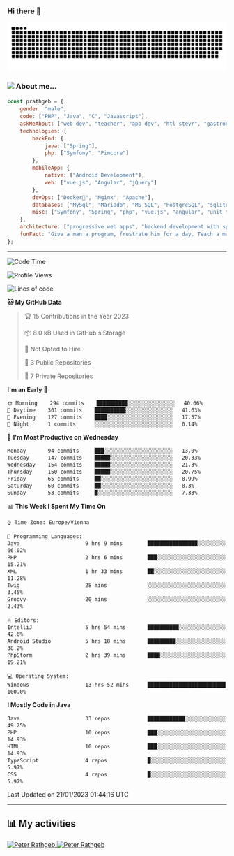 ### Hi there 👋

<div align="center">
  <img  src="https://github.com/1999AZZAR/1999AZZAR/blob/main/resources/img/grid-snake.svg"
       alt="snake" />
</div>

### <img src="https://media.giphy.com/media/VgCDAzcKvsR6OM0uWg/giphy.gif" width="50"> About me...  

```javascript
const prathgeb = {
    gender: "male",
    code: ["PHP", "Java", "C", "Javascript"],
    askMeAbout: ["web dev", "teacher", "app dev", "htl steyr", "gastronaut"],
    technologies: {
        backEnd: {
            java: ["Spring"],
            php: ["Symfony", "Pimcore"]
        },
        mobileApp: {
            native: ["Android Development"],
            web: ["vue.js", "Angular", "jQuery"]
        },
        devOps: ["Docker🐳", "Nginx", "Apache"],
        databases: ["MySql", "Mariadb", "MS SQL", "PostgreSQL", "sqlite"],
        misc: ["Symfony", "Spring", "php", "vue.js", "angular", "unit testing", "ci/cd using github actions"]
    },
    architecture: ["progressive web apps", "backend development with spring", "backend development with symfony"],
    funFact: "Give a man a program, frustrate him for a day. Teach a man to program, frustrate him for a lifetime."
};
```

---
<!--START_SECTION:waka-->
![Code Time](http://img.shields.io/badge/Code%20Time-35%20hrs%2035%20mins-blue)

![Profile Views](http://img.shields.io/badge/Profile%20Views-2-blue)

![Lines of code](https://img.shields.io/badge/From%20Hello%20World%20I%27ve%20Written-239%20Thousand%20lines%20of%20code-blue)

**🐱 My GitHub Data** 

> 🏆 15 Contributions in the Year 2023
 > 
> 📦 8.0 kB Used in GitHub's Storage 
 > 
> 🚫 Not Opted to Hire
 > 
> 📜 3 Public Repositories 
 > 
> 🔑 7 Private Repositories  
 > 
**I'm an Early 🐤** 

```text
🌞 Morning    294 commits    ██████████░░░░░░░░░░░░░░░   40.66% 
🌆 Daytime    301 commits    ██████████░░░░░░░░░░░░░░░   41.63% 
🌃 Evening    127 commits    ████░░░░░░░░░░░░░░░░░░░░░   17.57% 
🌙 Night      1 commits      ░░░░░░░░░░░░░░░░░░░░░░░░░   0.14%

```
📅 **I'm Most Productive on Wednesday** 

```text
Monday       94 commits     ███░░░░░░░░░░░░░░░░░░░░░░   13.0% 
Tuesday      147 commits    █████░░░░░░░░░░░░░░░░░░░░   20.33% 
Wednesday    154 commits    █████░░░░░░░░░░░░░░░░░░░░   21.3% 
Thursday     150 commits    █████░░░░░░░░░░░░░░░░░░░░   20.75% 
Friday       65 commits     ██░░░░░░░░░░░░░░░░░░░░░░░   8.99% 
Saturday     60 commits     ██░░░░░░░░░░░░░░░░░░░░░░░   8.3% 
Sunday       53 commits     █░░░░░░░░░░░░░░░░░░░░░░░░   7.33%

```


📊 **This Week I Spent My Time On** 

```text
⌚︎ Time Zone: Europe/Vienna

💬 Programming Languages: 
Java                     9 hrs 9 mins        ████████████████░░░░░░░░░   66.02% 
PHP                      2 hrs 6 mins        ███░░░░░░░░░░░░░░░░░░░░░░   15.21% 
XML                      1 hr 33 mins        ██░░░░░░░░░░░░░░░░░░░░░░░   11.28% 
Twig                     28 mins             ░░░░░░░░░░░░░░░░░░░░░░░░░   3.45% 
Groovy                   20 mins             ░░░░░░░░░░░░░░░░░░░░░░░░░   2.43%

🔥 Editors: 
IntelliJ                 5 hrs 54 mins       ██████████░░░░░░░░░░░░░░░   42.6% 
Android Studio           5 hrs 18 mins       █████████░░░░░░░░░░░░░░░░   38.2% 
PhpStorm                 2 hrs 39 mins       ████░░░░░░░░░░░░░░░░░░░░░   19.21%

💻 Operating System: 
Windows                  13 hrs 52 mins      █████████████████████████   100.0%

```

**I Mostly Code in Java** 

```text
Java                     33 repos            ████████████░░░░░░░░░░░░░   49.25% 
PHP                      10 repos            ███░░░░░░░░░░░░░░░░░░░░░░   14.93% 
HTML                     10 repos            ███░░░░░░░░░░░░░░░░░░░░░░   14.93% 
TypeScript               4 repos             █░░░░░░░░░░░░░░░░░░░░░░░░   5.97% 
CSS                      4 repos             █░░░░░░░░░░░░░░░░░░░░░░░░   5.97%

```



 Last Updated on 21/01/2023 01:44:16 UTC
<!--END_SECTION:waka-->

---
  ## 📊 My activities
  <a href="https://github.com/prathgeb">
    <img width=450 height=170 align="center" alt="Peter Rathgeb" src="https://github-readme-stats.vercel.app/api?username=prathgeb&include_all_commits=true&count_private=true&theme=midnight-purple&show_icons=true&bg_color=0D1117&hide_border=true" />
  </a>
  <a href="https://github.com/prathgeb">
    <img align="center" alt="Peter Rathgeb" src="https://github-readme-stats.vercel.app/api/top-langs/?username=prathgeb&include_all_commits=true&count_private=true&theme=midnight-purple&show_icons=true&layout=compact&bg_color=0D1117&hide_border=true" />
  </a>
